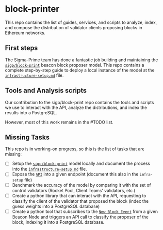 # block-printer
This repo contains the list of guides, services, and scripts to analyze, index, and compose the distribution of validator clients proposing blocks in Ethereum networks.

## First steps
The Sigma-Prime team has done a fantastic job building and maintaining the [`sigp/block-print`](https://github.com/sigp/blockprint) beacon block proposer model. This repo contains a complete step-by-step guide to deploy a local instance of the model at the [`infrastructure-setup.md`](https://github.com/migalabs/block-printer/blob/main/infrastructure-setup.md) file.

## Tools and Analysis scripts
Our contribution to the sigp/block-print repo contains the tools and scripts we use to interact with the API, analyze the distributions, and index the results into a PostgreSQL.

However, most of this work remains in the #TODO list.

## Missing Tasks
This repo is in working-on progress, so this is the list of tasks that are missing:
- [ ] Setup the [`sigp/block-print`](https://github.com/sigp/blockprint) model locally and document the process into the [`infrastructure-setup.md`](https://github.com/migalabs/block-printer/blob/main/infrastructure-setup.md) file.
- [ ] Expose the [`API`](https://github.com/sigp/blockprint/blob/main/docs/api.md) into a given endpoint (document this also in the `infra-setup` file)
- [ ] Benchmark the accuracy of the model by comparing it with the set of control validators (Rocket Pool, Client Teams' validators, etc.)
- [ ] Create a python library that can interact with the API, requesting to classify the client of the validator that proposed the block (index the guess weights into a PostgreSQL database)
- [ ] Create a python tool that subscribes to the [`New Block Event`](https://ethereum.github.io/beacon-APIs/#/Events/eventstream) from a given Beacon Node and triggers an API call to classify the proposer of the block, indexing it into a PostgreSQL database.
